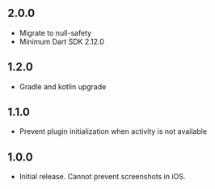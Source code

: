 ## 2.0.0

* Migrate to null-safety
* Minimum Dart SDK 2.12.0

## 1.2.0

* Gradle and kotlin upgrade

## 1.1.0

* Prevent plugin initialization when activity is not available


## 1.0.0

* Initial release. Cannot prevent screenshots in iOS.
